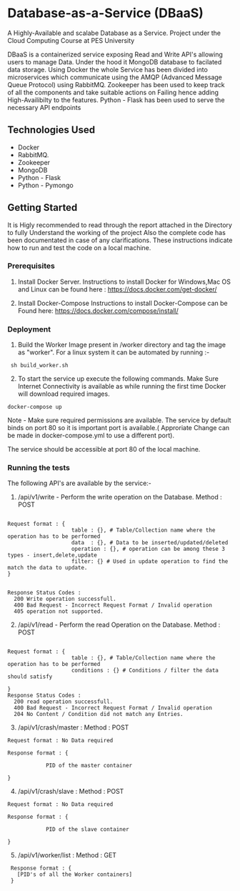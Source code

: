 # Database-as-a-Service (DBaaS)
A Highly-Available and scalabe Database as a Service. Project under the Cloud Computing Course at PES University 

DBaaS is a containerized service exposing Read and Write API's allowing users to manage Data.
Under the hood it MongoDB database to facilated data storage. Using Docker the whole Service has been divided into microservices
which communicate using the AMQP (Advanced Message Queue Protocol) using RabbitMQ. Zookeeper has been used to keep track of all the
components and take suitable actions on Failing hence adding High-Availibilty to the features. Python - Flask has been used to serve 
the necessary API endpoints


## Technologies Used
* Docker
* RabbitMQ.
* Zookeeper
* MongoDB
* Python - Flask
* Python - Pymongo


## Getting Started
It is Higly recommended to read through the report attached in the Directory to fully Understand the working of the project
Also the complete code has been documentated in case of any clarifications.
These instructions indicate how to run and test the code on a local machine.

### Prerequisites

1. Install Docker Server.
Instructions to install Docker for Windows,Mac OS and Linux can be found here : https://docs.docker.com/get-docker/


2. Install Docker-Compose
Instructions to install Docker-Compose can be Found here: https://docs.docker.com/compose/install/


### Deployment
1. Build the Worker Image present in /worker directory and tag the image as "worker".
For a linux system it can be automated by running :-

``` 
 sh build_worker.sh
```

2. To start the service up execute the following commands.
Make Sure Internet Connectivity is available as while running the first time Docker will download required images.

```
docker-compose up
```
Note - Make sure required permissions are available. The service by default binds on port 80 so it is important port 
is available.( Approriate  Change can be made in docker-compose.yml to use a different port).

The service should be accessible at port 80 of the local machine.

### Running the tests
The following API's are available by the service:-

1) /api/v1/write - Perform the write operation on the Database.
   Method : POST
```

Request format : {
                    table : {}, # Table/Collection name where the operation has to be performed  
                    data  : {}, # Data to be inserted/updated/deleted
                    operation : {}, # operation can be among these 3 types - insert,delete,update 
                    filter: {} # Used in update operation to find the match the data to update.
}


Response Status Codes :
  200 Write operation successfull.
  400 Bad Request - Incorrect Request Format / Invalid operation
  405 operation not supported.

```

2) /api/v1/read - Perform the read Operation on the Database.
  Method : POST
```

Request format : {
                    table : {}, # Table/Collection name where the operation has to be performed  
                    conditions : {} # Conditions / filter the data should satisfy      

}
Response Status Codes :
  200 read operation successfull.
  400 Bad Request - Incorrect Request Format / Invalid operation
  204 No Content / Condition did not match any Entries.

```

3) /api/v1/crash/master :
   Method : POST
```
Request format : No Data required

Response format : {

            PID of the master container
    
}
```

4) /api/v1/crash/slave :
   Method : POST
```
Request format : No Data required

Response format : {

            PID of the slave container
    
}
```

5) /api/v1/worker/list :
   Method : GET
 
 ```
  Response format : {
    [PID's of all the Worker containers]
  }
 

 ```

